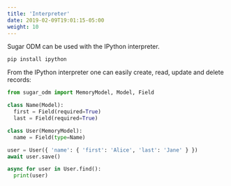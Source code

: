 ```yaml
---
title: 'Interpreter'
date: 2019-02-09T19:01:15-05:00
weight: 10
---
```


Sugar ODM can be used with the IPython interpreter.

```shell
pip install ipython
```

From the IPython interpreter one can easily create, read, update and delete records:
```python
from sugar_odm import MemoryModel, Model, Field

class Name(Model):
  first = Field(required=True)
  last = Field(required=True)

class User(MemoryModel):
  name = Field(type=Name)

user = User({ 'name': { 'first': 'Alice', 'last': 'Jane' } })
await user.save()

async for user in User.find():
  print(user)
```

